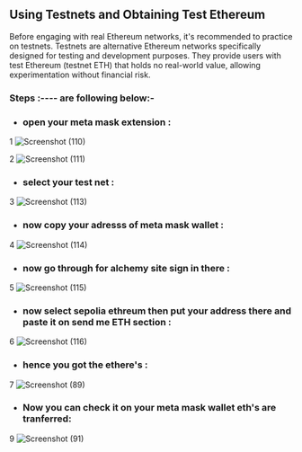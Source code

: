 ## Using Testnets and Obtaining Test Ethereum

Before engaging with real Ethereum networks, it's recommended to practice on testnets. Testnets are alternative Ethereum networks specifically designed for testing and development purposes. They provide users with test Ethereum (testnet ETH) that holds no real-world value, allowing experimentation without financial risk.

### Steps :---- are following below:-

- ### open your meta mask extension :

1   ![Screenshot (110)](https://github.com/Rjesh2006/Block_chain/assets/143868643/6b540609-bc2c-48a6-8b7d-358925c246c6)

      
2      ![Screenshot (111)](https://github.com/Rjesh2006/Block_chain/assets/143868643/eead2d73-c5f9-424d-8510-356e645df472)


- ### select your test net :

3     ![Screenshot (113)](https://github.com/Rjesh2006/Block_chain/assets/143868643/b7b7e0ed-516e-4272-aca1-0b669a3fcafd)


- ### now copy your adresss of meta mask wallet :

4     ![Screenshot (114)](https://github.com/Rjesh2006/Block_chain/assets/143868643/ba7db137-62cb-4ecc-882b-e943c480c572)


- ### now go through for alchemy site sign in there :

5     ![Screenshot (115)](https://github.com/Rjesh2006/Block_chain/assets/143868643/119256f9-0df9-4a05-99f2-35778ad54b04)

- ### now select sepolia ethreum then put your address there and paste it on send me ETH section :

6     ![Screenshot (116)](https://github.com/Rjesh2006/Block_chain/assets/143868643/66cf1dc7-a38d-49d2-bb26-492d8ae30d9d)

- ### hence you got the ethere's :

7     ![Screenshot (89)](https://github.com/Rjesh2006/Block_chain/assets/143868643/5c9f9b74-06b7-4ef1-87eb-df5fb9375106)


- ### Now you can check it on your meta mask wallet eth's are tranferred:

  
9     ![Screenshot (91)](https://github.com/Rjesh2006/Block_chain/assets/143868643/8ccf1b11-14cb-4c96-9989-b5820a0d6e22)


